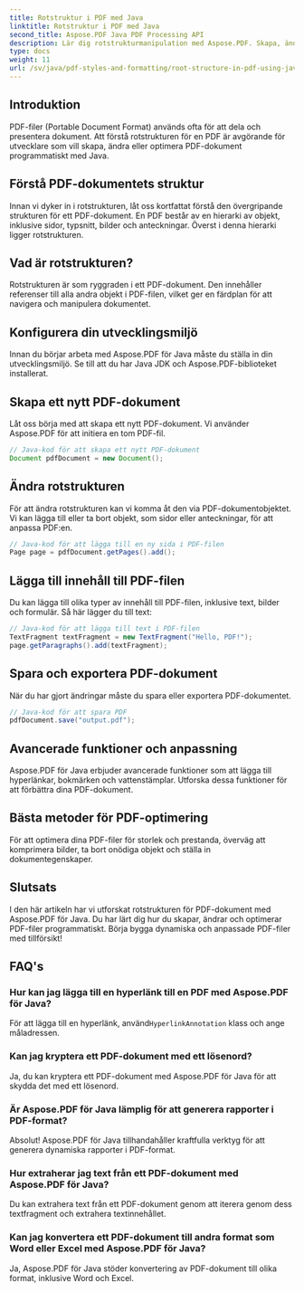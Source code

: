 ```yaml
---
title: Rotstruktur i PDF med Java
linktitle: Rotstruktur i PDF med Java
second_title: Aspose.PDF Java PDF Processing API
description: Lär dig rotstrukturmanipulation med Aspose.PDF. Skapa, ändra och förbättra PDF-filer.
type: docs
weight: 11
url: /sv/java/pdf-styles-and-formatting/root-structure-in-pdf-using-java/
---
```


## Introduktion

PDF-filer (Portable Document Format) används ofta för att dela och presentera dokument. Att förstå rotstrukturen för en PDF är avgörande för utvecklare som vill skapa, ändra eller optimera PDF-dokument programmatiskt med Java.

## Förstå PDF-dokumentets struktur

Innan vi dyker in i rotstrukturen, låt oss kortfattat förstå den övergripande strukturen för ett PDF-dokument. En PDF består av en hierarki av objekt, inklusive sidor, typsnitt, bilder och anteckningar. Överst i denna hierarki ligger rotstrukturen.

## Vad är rotstrukturen?

Rotstrukturen är som ryggraden i ett PDF-dokument. Den innehåller referenser till alla andra objekt i PDF-filen, vilket ger en färdplan för att navigera och manipulera dokumentet. 

## Konfigurera din utvecklingsmiljö

Innan du börjar arbeta med Aspose.PDF för Java måste du ställa in din utvecklingsmiljö. Se till att du har Java JDK och Aspose.PDF-biblioteket installerat.

## Skapa ett nytt PDF-dokument

Låt oss börja med att skapa ett nytt PDF-dokument. Vi använder Aspose.PDF för att initiera en tom PDF-fil.

```java
// Java-kod för att skapa ett nytt PDF-dokument
Document pdfDocument = new Document();
```

## Ändra rotstrukturen

För att ändra rotstrukturen kan vi komma åt den via PDF-dokumentobjektet. Vi kan lägga till eller ta bort objekt, som sidor eller anteckningar, för att anpassa PDF:en.

```java
// Java-kod för att lägga till en ny sida i PDF-filen
Page page = pdfDocument.getPages().add();
```

## Lägga till innehåll till PDF-filen

Du kan lägga till olika typer av innehåll till PDF-filen, inklusive text, bilder och formulär. Så här lägger du till text:

```java
// Java-kod för att lägga till text i PDF-filen
TextFragment textFragment = new TextFragment("Hello, PDF!");
page.getParagraphs().add(textFragment);
```

## Spara och exportera PDF-dokument

När du har gjort ändringar måste du spara eller exportera PDF-dokumentet.

```java
// Java-kod för att spara PDF
pdfDocument.save("output.pdf");
```

## Avancerade funktioner och anpassning

Aspose.PDF för Java erbjuder avancerade funktioner som att lägga till hyperlänkar, bokmärken och vattenstämplar. Utforska dessa funktioner för att förbättra dina PDF-dokument.

## Bästa metoder för PDF-optimering

För att optimera dina PDF-filer för storlek och prestanda, överväg att komprimera bilder, ta bort onödiga objekt och ställa in dokumentegenskaper.

## Slutsats

I den här artikeln har vi utforskat rotstrukturen för PDF-dokument med Aspose.PDF för Java. Du har lärt dig hur du skapar, ändrar och optimerar PDF-filer programmatiskt. Börja bygga dynamiska och anpassade PDF-filer med tillförsikt!

## FAQ's

### Hur kan jag lägga till en hyperlänk till en PDF med Aspose.PDF för Java?

För att lägga till en hyperlänk, använd`HyperlinkAnnotation` klass och ange måladressen.

### Kan jag kryptera ett PDF-dokument med ett lösenord?

Ja, du kan kryptera ett PDF-dokument med Aspose.PDF för Java för att skydda det med ett lösenord.

### Är Aspose.PDF för Java lämplig för att generera rapporter i PDF-format?

Absolut! Aspose.PDF för Java tillhandahåller kraftfulla verktyg för att generera dynamiska rapporter i PDF-format.

### Hur extraherar jag text från ett PDF-dokument med Aspose.PDF för Java?

Du kan extrahera text från ett PDF-dokument genom att iterera genom dess textfragment och extrahera textinnehållet.

### Kan jag konvertera ett PDF-dokument till andra format som Word eller Excel med Aspose.PDF för Java?

Ja, Aspose.PDF för Java stöder konvertering av PDF-dokument till olika format, inklusive Word och Excel.